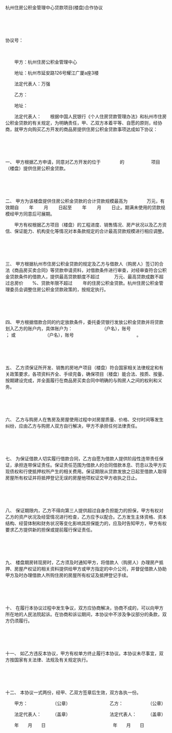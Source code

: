 



杭州住房公积金管理中心贷款项目(楼盘)合作协议



 

　　

　　


 协议号：
 
　　



　　甲方：杭州住房公积金管理中心

　　地址：杭州市延安路126号耀江广厦a座3楼

　　法定代表人：万强　　

　　乙方：

　　地址：

　　法定代表人：　　根据中国人民银行《个人住房贷款管理办法》和杭州市住房公积金贷款的有关规定，为明确责任，甲、乙双方本着平等、自愿的原则，经协商，就甲方向购买乙方开发的商品房提供住房公积金贷款事项达成如下协议：

　　

　　

一、
甲方根据乙方申请，同意对乙方开发的位于　　　　 的　　　　　　项目（楼盘）提供住房公积金贷款。

　　

　　

二、
甲方为该楼盘提供住房公积金贷款的合计贷款规模最高为　　　　 万元，有效期自　　 年　　 月　　 日起至　　 年　　 月　　 日止。期满未使用的贷款规模经甲方同意后可展期。

　　甲方有权根据乙方项目（楼盘）的工程进度、销售情况、房产状况以及乙方资信、保证能力、机构变化等情况对本条款规定的合计最高贷款规模进行相应调整。

　　

　　

三、
甲方根据杭州市住房公积金贷款的规定及乙方与借款人（购房人）签订的合法《商品房买卖合同》等贷款申请资料，对借款条件进行审查，对经审查符合公积金贷款条件的借款人，提供最高贷款额度不超过　　　 万元、最高贷款成数不超过总房价　　%、贷款年限不超过　　 年的住房公积金贷款。杭州住房公积金管理委员会调整住房公积金贷款政策的，按规定执行。

　　

　　

四、
甲方根据借款合同的约定放款条件，委托委贷银行发放公积金贷款并将贷款划入乙方的账户内，具体账户为：　　　　　　　（户名），账号　　　　　　　 ； 或　　　　　　　（户名），账号　　　　　　　　　　　　　　。

　　

　　

五、
乙方须保证所开发、销售的房地产项目（楼盘）符合国家相关法律规定和有关政策要求，各项资料齐全、手续完备，确保项目（楼盘）能合法、按质、按量、按期建设完成，并全面履行在商品房买卖合同中明确的与购房人之间的权利和义务。

　　

　　

六、
乙方与购房人在售房及房屋使用过程中对房屋质量、价格、交付时间等发生纠纷，应由乙方与购房人双方自行解决，甲方不承担任何法律责任。

　　

　　

七、
为保证借款人切实履行借款合同，乙方自愿为借款人提供阶段性连带责任保证，承担连带保证责任。保证责任范围为借款人的合同借款本息、罚息以及甲方实现债权和行使抵押权所产生的相关费用。保证期限从贷款发放之日起至借款人取得房屋所有权证并将抵押登记无误的房屋他项权证交甲方收执之日止。

　　

　　

八、
保证期限内，乙方不得向第三人提供超过自身负担能力的担保，甲方有权对乙方的资产状况及经营情况进行检查，乙方应予以配合。乙方发生主体资格、资本结构、经营体制和财务状况等变化影响其担保能力的，应及时告知甲方，甲方有权要求乙方提供新的担保或提前履行保证责任。

　　

　　

九、
楼盘期房转现房时，乙方须及时通知甲方，将借款人（购房人）办理房产抵押、房屋产权证的相关资料提供给甲方或甲方指定的中介公司，并督促借款人协助甲方及时办理借款人所购住房的房屋所有权证及抵押登记手续。

　　

　　

十、
在履行本协议过程中发生争议，双方应协商解决，协商不成的，可以向甲方所在地的人民法院起诉。在协商和诉讼期间，本协议中不涉及争议部分的条款，双方仍须履行。

　　

　　

十一、
如乙方违反本协议，甲方有权单方终止履行本协议。本协议未尽事宜，双方按国家有关法律、法规及有关规定执行。

　　

　　

十二、
本协议一式两份，经甲、乙双方签章后生效，双方各执一份。　　

　　甲方：　　　　　　（公章）　　　　　　　　　 乙方：　　　　　　（公章）　　

　　法定代表人：　　　（盖章）　　　　　　　　　 法定代表人：　　　（盖章）　　　　　

　　年　　月　　日　　　　　　　　　　　　　　　年　　月　　日